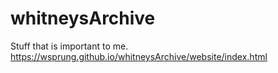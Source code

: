 # whitneysArchive
Stuff that is important to me. 
https://wsprung.github.io/whitneysArchive/website/index.html
